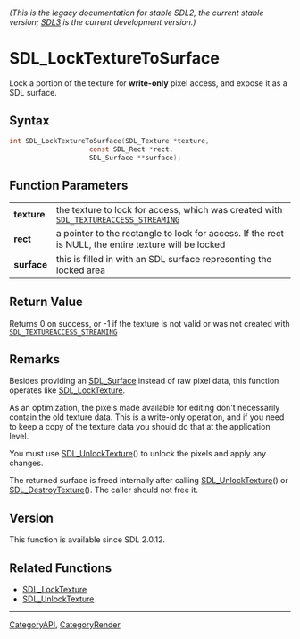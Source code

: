 ###### (This is the legacy documentation for stable SDL2, the current stable version; [SDL3](https://wiki.libsdl.org/SDL3/) is the current development version.)
# SDL_LockTextureToSurface

Lock a portion of the texture for **write-only** pixel access, and expose it as a SDL surface.

## Syntax

```c
int SDL_LockTextureToSurface(SDL_Texture *texture,
                    const SDL_Rect *rect,
                    SDL_Surface **surface);

```

## Function Parameters

|                 |                                                                                                                     |
| --------------- | ------------------------------------------------------------------------------------------------------------------- |
| **texture**     | the texture to lock for access, which was created with [`SDL_TEXTUREACCESS_STREAMING`](SDL_TEXTUREACCESS_STREAMING) |
| **rect**        | a pointer to the rectangle to lock for access. If the rect is NULL, the entire texture will be locked               |
| **surface**     | this is filled in with an SDL surface representing the locked area                                                  |

## Return Value

Returns 0 on success, or -1 if the texture is not valid or was not created
with [`SDL_TEXTUREACCESS_STREAMING`](SDL_TEXTUREACCESS_STREAMING)

## Remarks

Besides providing an [SDL_Surface](SDL_Surface) instead of raw pixel data,
this function operates like [SDL_LockTexture](SDL_LockTexture).

As an optimization, the pixels made available for editing don't necessarily
contain the old texture data. This is a write-only operation, and if you
need to keep a copy of the texture data you should do that at the
application level.

You must use [SDL_UnlockTexture](SDL_UnlockTexture)() to unlock the pixels
and apply any changes.

The returned surface is freed internally after calling
[SDL_UnlockTexture](SDL_UnlockTexture)() or
[SDL_DestroyTexture](SDL_DestroyTexture)(). The caller should not free it.

## Version

This function is available since SDL 2.0.12.

## Related Functions

* [SDL_LockTexture](SDL_LockTexture)
* [SDL_UnlockTexture](SDL_UnlockTexture)

----
[CategoryAPI](CategoryAPI), [CategoryRender](CategoryRender)

